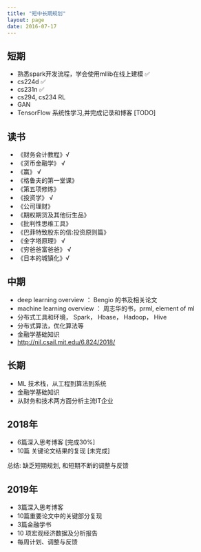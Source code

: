 ```yaml
---
title: "短中长期规划"
layout: page
date: 2016-07-17
---
```


## 短期
- 熟悉spark开发流程，学会使用mllib在线上建模 ✅
- cs224d  ✅
- cs231n  ✅
- cs294, cs234 RL
- GAN
- TensorFlow 系统性学习,并完成记录和博客 [TODO]

## 读书
- 《财务会计教程》√
- 《货币金融学》  √
- 《赢》 √
- 《格鲁夫的第一堂课》
- 《第五项修炼》
- 《投资学》 √
- 《公司理财》 
- 《期权期货及其他衍生品》
- 《批判性思维工具》
- 《巴菲特致股东的信:投资原则篇》
- 《金字塔原理》 √
- 《穷爸爸富爸爸》 √
- 《日本的城镇化》√



## 中期
- deep learning overview ： Bengio 的书及相关论文
- machine learning overview ： 周志华的书，prml, element of ml
- 分布式工具和环境， Spark， Hbase， Hadoop， Hive
- 分布式算法，优化算法等
- 金融学基础知识
- <http://nil.csail.mit.edu/6.824/2018/>

## 长期
- ML 技术栈，从工程到算法到系统
- 金融学基础知识
- 从财务和技术两方面分析主流IT企业


## 2018年
- 6篇深入思考博客 [完成30%]
- 10篇 关键论文结果的复现 [未完成]

总结: 缺乏短期规划, 和短期不断的调整与反馈

## 2019年
- 3篇深入思考博客
- 10篇重要论文中的关键部分复现
- 3篇金融学书
- 10 项宏观经济数据及分析报告
- 每周计划、调整与反馈